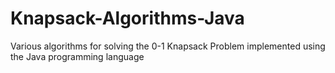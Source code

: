 # Knapsack-Algorithms-Java
Various algorithms for solving the 0-1 Knapsack Problem implemented using the Java programming language
